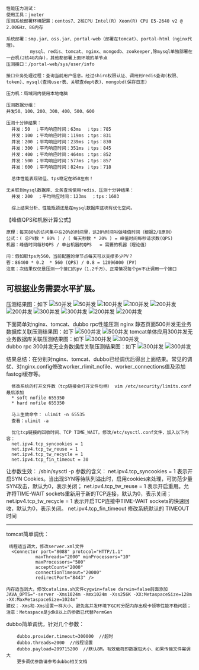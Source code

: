   
    
    性能压力测试：
    使用工具：jmeter
    压测系统部署环境配置：centos7、2核CPU Intel(R) Xeon(R) CPU E5-2640 v2 @ 2.00GHz、8G内存
  
    系统部署：smp.jar、oss.jar、portal-web（部署在tomcat）、portal-html（nginx代理）。
             mysql、redis、tomcat、nginx、mongodb、zookeeper,除mysql单独部署在一台机(2核4G内存)，其他都部署上面环境的单节点
    压测接口：/portal-web/sys/user/info
  
    接口业务处理过程：查询当前用户信息。经过shiro权限认证、调用到redis查询(权限、token)、mysql(查询user表、关联查dept表)、mongobd(保存日志)
                      
    压力机：局域网内使用本地电脑
  
    压测数据分组：
    并发50、100、200、300、400、500、600
  
    压测十分钟结果：
      并发：50  ；平均响应时间：63ms  ；tps：785
      并发：100 ；平均响应时间：119ms ；tps：831
      并发：200 ；平均响应时间：239ms ；tps：830
      并发：300 ；平均响应时间：351ms ；tps：845
      并发：400 ；平均响应时间：464ms ；tps：852
      并发：500 ；平均响应时间：577ms ；tps：857
      并发：600 ；平均响应时间：824ms ；tps：718
      
      总体性能表现较佳、tps稳定在850左右！
      
    无关联到mysql数据库、业务查询使用redis、压测十分钟结果：
      并发：200  ；平均响应时间：123ms  ；tps：1603   
      
      综上结果分析、性能瓶颈还是在mysql数据库这块有优化空间。

【峰值QPS和机器计算公式】

	原理：每天80%的访问集中在20%的时间里，这20%时间叫做峰值时间（根据2/8原则）
	公式：( 总PV数 * 80% ) / ( 每天秒数 * 20% ) = 峰值时间每秒请求数(QPS)
	机器：峰值时间每秒QPS / 单台机器的QPS   = 需要的机器（理论值）

	问：假如取tps为560，当前配置的单节点每天可以支撑多少PV？
	答：86400 * 0.2  * 560 (QPS) / 0.8 = 12096000 (PV)
	注意：次结果仅仅是压测一个接口的pv（1.2千万）、正常情况每个pv不止调用一个接口

 可根据业务需要水平扩展。 
---------------------

 
压测结果图：如下
![50并发](https://github.com/3zamn/ABTestImage/blob/master/kingMicro/50_1.png) 
![50并发](https://github.com/3zamn/ABTestImage/blob/master/kingMicro/50_2.png) 
![100并发](https://github.com/3zamn/ABTestImage/blob/master/kingMicro/100_1.png) 
![100并发](https://github.com/3zamn/ABTestImage/blob/master/kingMicro/100_2.png)
![200并发](https://github.com/3zamn/ABTestImage/blob/master/kingMicro/200_1.png)
![200并发](https://github.com/3zamn/ABTestImage/blob/master/kingMicro/200_2.png)
![300并发](https://github.com/3zamn/ABTestImage/blob/master/kingMicro/300_1.png)
![300并发](https://github.com/3zamn/ABTestImage/blob/master/kingMicro/300_2.png)
![200并发](https://github.com/3zamn/ABTestImage/blob/master/kingMicro/200%E6%97%A0%E6%95%B0%E6%8D%AE%E5%BA%93_1.png)
![200并发](https://github.com/3zamn/ABTestImage/blob/master/kingMicro/200%E6%97%A0%E6%95%B0%E6%8D%AE%E5%BA%93_2.png)

下面简单对nginx、tomcat、dubbo rpc性能压测
 nginx 静态页面500并发无业务数据库关联压测结果图：如下
![500并发](https://github.com/3zamn/ABTestImage/blob/master/nginx%E9%9D%99%E6%80%81%E9%A1%B5%E5%8E%8B%E6%B5%8B500%E5%B9%B6%E5%8F%91.jpg) 
![500并发](https://github.com/3zamn/ABTestImage/blob/master/nginx%E9%9D%99%E6%80%81%E9%A1%B5%E5%8E%8B%E6%B5%8B500%E5%B9%B6%E5%8F%911.jpg) 
 tomcat单体应用300并发无业务数据库关联压测结果图：如下
![300并发](https://github.com/3zamn/ABTestImage/blob/master/2%E6%A0%B8CPU_%E5%8D%95%E4%BD%93%E5%BA%94%E7%94%A8%E6%97%A0%E5%85%B3%E8%81%94%E6%95%B0%E6%8D%AE%E5%BA%93300%E5%B9%B6%E5%8F%91.png) 
![300并发](https://github.com/3zamn/ABTestImage/blob/master/2%E6%A0%B8CPU_%E5%8D%95%E4%BD%93%E5%BA%94%E7%94%A8%E6%97%A0%E5%85%B3%E8%81%94%E6%95%B0%E6%8D%AE%E5%BA%93300%E5%B9%B6%E5%8F%911.png)  
 dubbo rpc 300并发无业务数据库关联压测结果图：如下
![300并发](https://github.com/3zamn/ABTestImage/blob/master/2%E6%A0%B8CPU_dubbo%E6%97%A0%E5%85%B3%E8%81%94%E6%95%B0%E6%8D%AE%E5%BA%93300%E5%B9%B6%E5%8F%91.png) 
![300并发](https://github.com/3zamn/ABTestImage/blob/master/2%E6%A0%B8CPU_dubbo%E6%97%A0%E5%85%B3%E8%81%94%E6%95%B0%E6%8D%AE%E5%BA%93300%E5%B9%B6%E5%8F%911.png)  
 
 结果总结：在分别对nginx、tomcat、dubbo已经调优后得出上面结果。常见的调优、对nginx.config修改worker_rlimit_nofile、worker_connections值及添加fastcgi缓存等。
        
      修改系统的打开文件数（tcp链接会打开文件句柄） vim /etc/security/limits.conf 最后添加 
      * soft nofile 655350
      * hard nofile 655350 
      
      马上生效命令： ulimit -n 65535
      查看：ulimit -a  
      
      优化tcp链接的回收时间、TCP TIME_WAIT。修改/etc/sysctl.conf文件，加入以下内容：
      net.ipv4.tcp_syncookies = 1
      net.ipv4.tcp_tw_reuse = 1
      net.ipv4.tcp_tw_recycle = 1
      net.ipv4.tcp_fin_timeout = 30
      
让参数生效： /sbin/sysctl -p
参数的含义：
net.ipv4.tcp_syncookies = 1 表示开启SYN Cookies。当出现SYN等待队列溢出时，启用cookies来处理，可防范少量SYN攻击，默认为0，表示关闭；
net.ipv4.tcp_tw_reuse = 1 表示开启重用。允许将TIME-WAIT sockets重新用于新的TCP连接，默认为0，表示关闭；
net.ipv4.tcp_tw_recycle = 1 表示开启TCP连接中TIME-WAIT sockets的快速回收，默认为0，表示关闭。
net.ipv4.tcp_fin_timeout 修改系統默认的 TIMEOUT 时间

---------------------

	
tomcat简单调优：
	
	 线程适当调大，修改server.xml文件
      <Connector port="8088" protocol="HTTP/1.1"
			   maxThreads="2000" minProcessors="10"
			   maxProcessors="500"
               acceptCount="2000"
               connectionTimeout="20000"
               redirectPort="8443" />
	       
	内存适当调大，修改catalina.sh文件cygwin=false darwin=false前面添加
	JAVA_OPTS="-server -Xms1024m -Xmx1024m -Xss256K -XX:MetaspaceSize=128m -XX:MaxMetaspaceSize=1024m"
	建议：-Xms和-Xms设置一样大小、避免高并发环境下GC时分配内存出现卡顿等性能不稳问题；
	注意：Metaspace是jdk8以上的参数已代替PermGen 

dubbo简单调优，针对几个参数：

        dubbo.provider.timeout=300000  //超时
        dubbo.threads=2000  //线程设置
        dubbo.payload=209715200  //默认8M。有效载荷即数据包大小、如果传输文件需调大
        更多调优参数请参考dubbo相关文档

    
